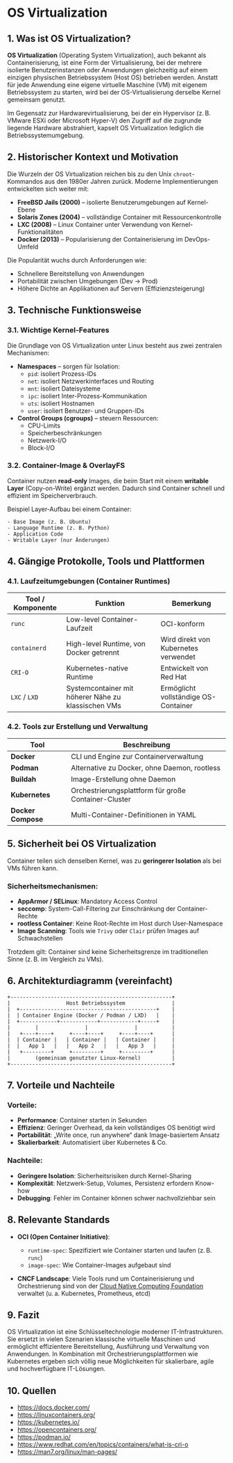 # OS Virtualization

## 1. Was ist OS Virtualization?

**OS Virtualization** (Operating System Virtualization), auch bekannt als Containerisierung, ist eine Form der Virtualisierung, bei der mehrere isolierte Benutzerinstanzen oder Anwendungen gleichzeitig auf einem einzigen physischen Betriebssystem (Host OS) betrieben werden. Anstatt für jede Anwendung eine eigene virtuelle Maschine (VM) mit eigenem Betriebssystem zu starten, wird bei der OS-Virtualisierung derselbe Kernel gemeinsam genutzt.

Im Gegensatz zur Hardwarevirtualisierung, bei der ein Hypervisor (z. B. VMware ESXi oder Microsoft Hyper-V) den Zugriff auf die zugrunde liegende Hardware abstrahiert, kapselt OS Virtualization lediglich die Betriebssystemumgebung.

## 2. Historischer Kontext und Motivation

Die Wurzeln der OS Virtualization reichen bis zu den Unix `chroot`-Kommandos aus den 1980er Jahren zurück. Moderne Implementierungen entwickelten sich weiter mit:

- **FreeBSD Jails (2000)** – isolierte Benutzerumgebungen auf Kernel-Ebene
- **Solaris Zones (2004)** – vollständige Container mit Ressourcenkontrolle
- **LXC (2008)** – Linux Container unter Verwendung von Kernel-Funktionalitäten
- **Docker (2013)** – Popularisierung der Containerisierung im DevOps-Umfeld

Die Popularität wuchs durch Anforderungen wie:
- Schnellere Bereitstellung von Anwendungen
- Portabilität zwischen Umgebungen (Dev → Prod)
- Höhere Dichte an Applikationen auf Servern (Effizienzsteigerung)

## 3. Technische Funktionsweise

### 3.1. Wichtige Kernel-Features

Die Grundlage von OS Virtualization unter Linux besteht aus zwei zentralen Mechanismen:

- **Namespaces** – sorgen für Isolation:
  - `pid`: isoliert Prozess-IDs
  - `net`: isoliert Netzwerkinterfaces und Routing
  - `mnt`: isoliert Dateisysteme
  - `ipc`: isoliert Inter-Prozess-Kommunikation
  - `uts`: isoliert Hostnamen
  - `user`: isoliert Benutzer- und Gruppen-IDs
- **Control Groups (cgroups)** – steuern Ressourcen:
  - CPU-Limits
  - Speicherbeschränkungen
  - Netzwerk-I/O
  - Block-I/O

### 3.2. Container-Image & OverlayFS

Container nutzen **read-only** Images, die beim Start mit einem **writable Layer** (Copy-on-Write) ergänzt werden. Dadurch sind Container schnell und effizient im Speicherverbrauch.

Beispiel Layer-Aufbau bei einem Container:
```
- Base Image (z. B. Ubuntu)
- Language Runtime (z. B. Python)
- Application Code
- Writable Layer (nur Änderungen)
```

## 4. Gängige Protokolle, Tools und Plattformen

### 4.1. Laufzeitumgebungen (Container Runtimes)

| Tool / Komponente | Funktion | Bemerkung |
|------------------|----------|-----------|
| `runc`           | Low-level Container-Laufzeit | OCI-konform |
| `containerd`     | High-level Runtime, von Docker getrennt | Wird direkt von Kubernetes verwendet |
| `CRI-O`          | Kubernetes-native Runtime | Entwickelt von Red Hat |
| `LXC` / `LXD`    | Systemcontainer mit höherer Nähe zu klassischen VMs | Ermöglicht vollständige OS-Container |

### 4.2. Tools zur Erstellung und Verwaltung

| Tool | Beschreibung |
|------|--------------|
| **Docker** | CLI und Engine zur Containerverwaltung |
| **Podman** | Alternative zu Docker, ohne Daemon, rootless |
| **Buildah** | Image-Erstellung ohne Daemon |
| **Kubernetes** | Orchestrierungsplattform für große Container-Cluster |
| **Docker Compose** | Multi-Container-Definitionen in YAML |

## 5. Sicherheit bei OS Virtualization

Container teilen sich denselben Kernel, was zu **geringerer Isolation** als bei VMs führen kann.

### Sicherheitsmechanismen:

- **AppArmor / SELinux**: Mandatory Access Control
- **seccomp**: System-Call-Filtering zur Einschränkung der Container-Rechte
- **rootless Container**: Keine Root-Rechte im Host durch User-Namespace
- **Image Scanning**: Tools wie `Trivy` oder `Clair` prüfen Images auf Schwachstellen

Trotzdem gilt: Container sind keine Sicherheitsgrenze im traditionellen Sinne (z. B. im Vergleich zu VMs).

## 6. Architekturdiagramm (vereinfacht)

```
+----------------------------------------------------+
|                  Host Betriebssystem               |
|  +--------------------------------------------+    |
|  | Container Engine (Docker / Podman / LXD)   |    |
|  +------------+------------+------------+-----+    |
|        |               |               |           |
|   +----+----+     +----+----+     +----+----+      |
|  | Container |   | Container |   | Container |     |
|  |   App 1   |   |   App 2   |   |   App 3   |     |
|   +---------+     +---------+     +---------+      |
|        (gemeinsam genutzter Linux-Kernel)          |
+----------------------------------------------------+

```

## 7. Vorteile und Nachteile

### Vorteile:

- **Performance**: Container starten in Sekunden
- **Effizienz**: Geringer Overhead, da kein vollständiges OS benötigt wird
- **Portabilität**: „Write once, run anywhere“ dank Image-basiertem Ansatz
- **Skalierbarkeit**: Automatisiert über Kubernetes & Co.

### Nachteile:

- **Geringere Isolation**: Sicherheitsrisiken durch Kernel-Sharing
- **Komplexität**: Netzwerk-Setup, Volumes, Persistenz erfordern Know-how
- **Debugging**: Fehler im Container können schwer nachvollziehbar sein

## 8. Relevante Standards

- **OCI (Open Container Initiative)**:
  - `runtime-spec`: Spezifiziert wie Container starten und laufen (z. B. `runc`)
  - `image-spec`: Wie Container-Images aufgebaut sind

- **CNCF Landscape**: Viele Tools rund um Containerisierung und Orchestrierung sind von der [Cloud Native Computing Foundation](https://landscape.cncf.io/) verwaltet (u. a. Kubernetes, Prometheus, etcd)

## 9. Fazit

OS Virtualization ist eine Schlüsseltechnologie moderner IT-Infrastrukturen. Sie ersetzt in vielen Szenarien klassische virtuelle Maschinen und ermöglicht effizientere Bereitstellung, Ausführung und Verwaltung von Anwendungen. In Kombination mit Orchestrierungsplattformen wie Kubernetes ergeben sich völlig neue Möglichkeiten für skalierbare, agile und hochverfügbare IT-Lösungen.

## 10. Quellen

- https://docs.docker.com/
- https://linuxcontainers.org/
- https://kubernetes.io/
- https://opencontainers.org/
- https://podman.io/
- https://www.redhat.com/en/topics/containers/what-is-cri-o
- https://man7.org/linux/man-pages/
